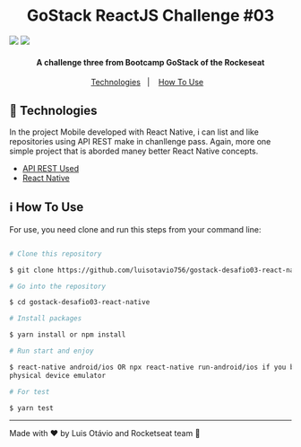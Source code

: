 <h1  align="center">GoStack ReactJS Challenge #03</h1>
    <img  src="https://res.cloudinary.com/luisotavio756/image/upload/v1592267094/60937329-69836380-a2a6-11e9-910b-759f9f1d26a7_mqbbok.png" />
    <img src="https://res.cloudinary.com/luisotavio756/image/upload/v1592693442/WhatsApp_Image_2020-06-20_at_19.50.32_l9jjwe.jpg" />
<h4  align="center">A challenge three from Bootcamp GoStack of the Rockeseat</h4>
<p  align="center">
    <a  href="#rocket-technologies">Technologies</a>&nbsp;&nbsp;&nbsp;|&nbsp;&nbsp;&nbsp;
    <a  href="#information_source-how-to-use">How To Use</a>&nbsp;&nbsp;&nbsp;
</p>

## :rocket: Technologies

In the project Mobile developed with React Native, i can list and like repositories using API REST make in chanllenge pass. Again, more one simple project that is aborded maney better React Native concepts.

- [API REST Used](https://github.com/luisotavio756/gostack-desafio01)
- [React Native](https://reactnative.dev/)

## :information_source: How To Use

For use, you need clone and run this steps from your command line:

```bash

# Clone this repository

$ git clone https://github.com/luisotavio756/gostack-desafio03-react-native.git

# Go into the repository

$ cd gostack-desafio03-react-native

# Install packages

$ yarn install or npm install

# Run start and enjoy

$ react-native android/ios OR npx react-native run-android/ios if you be using 
physical device emulator

# For test

$ yarn test

```

---

Made with ♥ by Luis Otávio and Rocketseat team :rocket:
